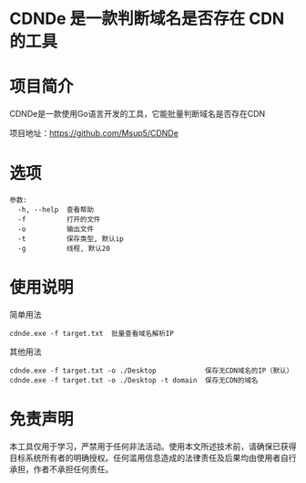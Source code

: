 # CDNDe 是一款判断域名是否存在 CDN 的工具

# 项目简介

CDNDe是一款使用Go语言开发的工具，它能批量判断域名是否存在CDN

项目地址：https://github.com/Msup5/CDNDe

# 选项

```
参数:
  -h, --help  查看帮助
  -f          打开的文件
  -o          输出文件
  -t          保存类型, 默认ip
  -g          线程, 默认20
```



# 使用说明

简单用法

```
cdnde.exe -f target.txt  批量查看域名解析IP
```

其他用法

```
cdnde.exe -f target.txt -o ./Desktop            保存无CDN域名的IP（默认）
cdnde.exe -f target.txt -o ./Desktop -t domain	保存无CDN的域名
```

# 免责声明

本工具仅用于学习，严禁用于任何非法活动。使用本文所述技术前，请确保已获得目标系统所有者的明确授权。任何滥用信息造成的法律责任及后果均由使用者自行承担，作者不承担任何责任。
